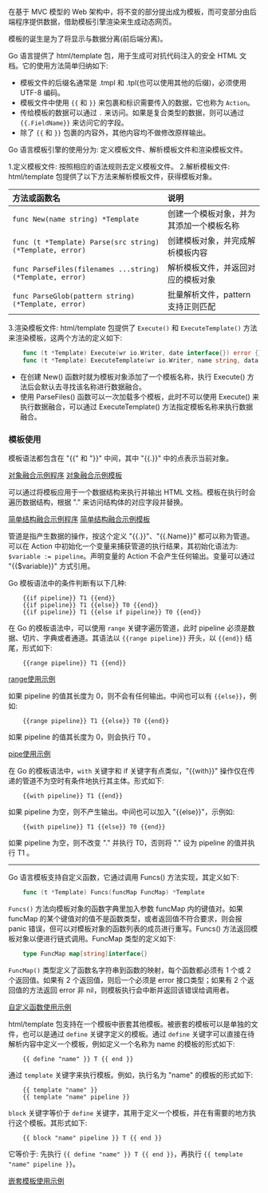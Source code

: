 
在基于 MVC 模型的 Web 架构中，将不变的部分提出成为模板，而可变部分由后端程序提供数据，借助模板引擎渲染来生成动态网页。

模板的诞生是为了将显示与数据分离(前后端分离)。

Go 语言提供了 html/template 包，用于生成可对抗代码注入的安全 HTML 文档。它的使用方法简单归纳如下:
- 模板文件的后缀名通常是 .tmpl 和 .tpl(也可以使用其他的后缀)，必须使用 UTF-8 编码。
- 模板文件中使用 `{{` 和 `}}` 来包裹和标识需要传入的数据，它也称为 `Action`。
- 传给模板的数据可以通过 `.` 来访问。如果是复合类型的数据，则可以通过 `{{.FieldName}}` 来访问它的字段。
- 除了 `{{` 和 `}}` 包裹的内容外，其他内容均不做修改原样输出。

Go 语言模板引擎的使用分为: 定义模板文件、解析模板文件和渲染模板文件。

1.定义模板文件: 按照相应的语法规则去定义模板文件。
2.解析模板文件: html/template 包提供了以下方法来解析模板文件，获得模板对象。

| 方法或函数名 | 说明 |
|:------------|:-----|
| `func New(name string) *Template` | 创建一个模板对象，并为其添加一个模板名称 |
| `func (t *Template) Parse(src string) (*Template, error)` | 创建模板对象，并完成解析模板内容 |
| `func ParseFiles(filenames ...string) (*Template, error)` | 解析模板文件，并返回对应的模板对象 |
| `func ParseGlob(pattern string) (*Template, error)` | 批量解析文件，pattern 支持正则匹配 |

3.渲染模板文件: html/template 包提供了 `Execute()` 和 `ExecuteTemplate()` 方法来渲染模板，这两个方法的定义如下:
```go
    func (t *Template) Execute(wr io.Writer, date interface{}) error {}
    func (t *Template) ExecuteTemplate(wr io.Writer, name string, data interface{}) error {}
```
- 在创建 New() 函数时就为模板对象添加了一个模板名称，执行 Execute() 方法后会默认去寻找该名称进行数据融合。
- 使用 ParseFiles() 函数可以一次加载多个模板，此时不可以使用 Execute() 来执行数据融合，可以通过 ExecuteTemplate() 方法指定模板名称来执行数据融合。


### 模板使用

模板语法都包含在 "{{" 和 "}}" 中间，其中 "{{.}}" 中的点表示当前对象。

[对象融合示例程序](t/03_tmpl_object.go)      [对象融合示例模板](t/03_tmpl_object.tmpl)

可以通过将模板应用于一个数据结构来执行并输出 HTML 文档。模板在执行时会遍历数据结构，根据 "." 来访问结构体的对应字段并替换。

[简单结构融合示例程序](t/03_tmpl_struct.go)     [简单结构融合示例模板](t/03_tmpl_struct.tmpl)

管道是指产生数据的操作，按这个定义 "{{.}}"、"{{.Name}}" 都可以称为管道。可以在 Action 中初始化一个变量来捕获管道的执行结果，其初始化语法为: `$variable := pipeline`。声明变量的 Action 不会产生任何输出。变量可以通过 "{{$variable}}" 方式引用。

Go 模板语法中的条件判断有以下几种:
```template
    {{if pipeline}} T1 {{end}}
    {{if pipeline}} T1 {{else}} T0 {{end}}
    {{if pipeline}} T1 {{else if pipeline}} T0 {{end}}
```

在 Go 的模板语法中，可以使用 `range` 关键字遍历管道，此时 pipeline 必须是数据、切片、字典或者通道。其语法以 `{{range pipeline}}` 开头，以 `{{end}}` 结尾，形式如下:
```template
    {{range pipeline}} T1 {{end}}
```

[range使用示例](t/03_tmpl_range.go)

如果 pipeline 的值其长度为 0，则不会有任何输出。中间也可以有 `{{else}}`，例如:
```template
    {{range pipeline}} T1 {{else}} T0 {{end}}
```
如果 pipeline 的值其长度为 0，则会执行 T0 。

[pipe使用示例](t/03_tmpl_pipeline.go)

在 Go 的模板语法中，`with` 关键字和 if 关键字有点类似，"{{with}}" 操作仅在传递的管道不为空时有条件地执行其主体。形式如下:
```template
    {{with pipeline}} T1 {{end}}
```
如果 pipeline 为空，则不产生输出。中间也可以加入 "{{else}}"，示例如:
```template
    {{with pipeline}} T1 {{else}} T0 {{end}}
```
如果 pipeline 为空，则不改变 "." 并执行 T0，否则将 "." 设为 pipeline 的值并执行 T1 。

----
Go 语言模板支持自定义函数，它通过调用 Funcs() 方法实现，其定义如下:
```go
    func (t *Template) Funcs(funcMap FuncMap) *Template
```
`Funcs()` 方法向模板对象的函数字典里加入参数 funcMap 内的键值对。如果 funcMap 的某个键值对的值不是函数类型，或者返回值不符合要求，则会报 panic 错误，但可以对模板对象的函数列表的成员进行重写。Funcs() 方法返回模板对象以便进行链式调用。FuncMap 类型的定义如下:
```go
    type FuncMap map[string]interface{}
```
`FuncMap()` 类型定义了函数名字符串到函数的映射，每个函数都必须有 1 个或 2 个返回值。如果有 2 个返回值，则后一个必须是 error 接口类型；如果有 2 个返回值的方法返回 error 非 nil，则模板执行会中断并返回该错误给调用者。

[自定义函数使用示例](t/03_tmpl_funcs.go)

html/template 包支持在一个模板中嵌套其他模板。被嵌套的模板可以是单独的文件，也可以是通过 `define` 关键字定义的模板。通过 `define` 关键字可以直接在待解析内容中定义一个模板，例如定义一个名称为 name 的模板的形式如下:
```template
    {{ define "name" }} T {{ end }}
```
通过 `template` 关键字来执行模板。例如，执行名为 "name" 的模板的形式如下:
```template
    {{ template "name" }}
    {{ template "name" pipeline }}
```
`block` 关键字等价于 `define` 关键字，其用于定义一个模板，并在有需要的地方执行这个模板。其形式如下:
```template
    {{ block "name" pipeline }} T {{ end }}
```
它等价于: 先执行 `{{ define "name" }} T {{ end }}`，再执行 `{{ template "name" pipeline }}`。

[嵌套模板使用示例](t/03_tmpl_multi.go)
